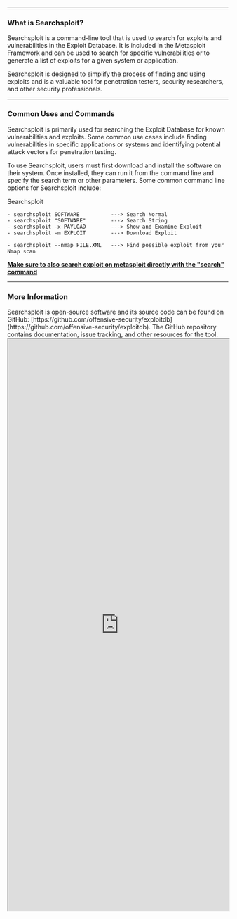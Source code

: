 --- ---
<h3>What is Searchsploit?</h3>
Searchsploit is a command-line tool that is used to search for exploits and vulnerabilities in the Exploit Database. It is included in the Metasploit Framework and can be used to search for specific vulnerabilities or to generate a list of exploits for a given system or application.

Searchsploit is designed to simplify the process of finding and using exploits and is a valuable tool for penetration testers, security researchers, and other security professionals.

---
<h3>Common Uses and Commands</h3>
Searchsploit is primarily used for searching the Exploit Database for known vulnerabilities and exploits. Some common use cases include finding vulnerabilities in specific applications or systems and identifying potential attack vectors for penetration testing.

To use Searchsploit, users must first download and install the software on their system. Once installed, they can run it from the command line and specify the search term or other parameters. Some common command line options for Searchsploit include:

Searchsploit
```Terminal
- searchsploit SOFTWARE          ---> Search Normal
- searchsploit "SOFTWARE"        ---> Search String
- searchsploit -x PAYLOAD        ---> Show and Examine Exploit
- searchsploit -m EXPLOIT        ---> Download Exploit

- searchsploit --nmap FILE.XML   ---> Find possible exploit from your Nmap scan
```

<u><b>Make sure to also search exploit on metasploit directly with the "search" command</b></u>

---
<h3>More Information</h3>
Searchsploit is open-source software and its source code can be found on GitHub: [https://github.com/offensive-security/exploitdb](https://github.com/offensive-security/exploitdb). The GitHub repository contains documentation, issue tracking, and other resources for the tool.

<iframe src="https://github.com/offensive-security/exploitdb" width="100%" height="1300"></iframe>